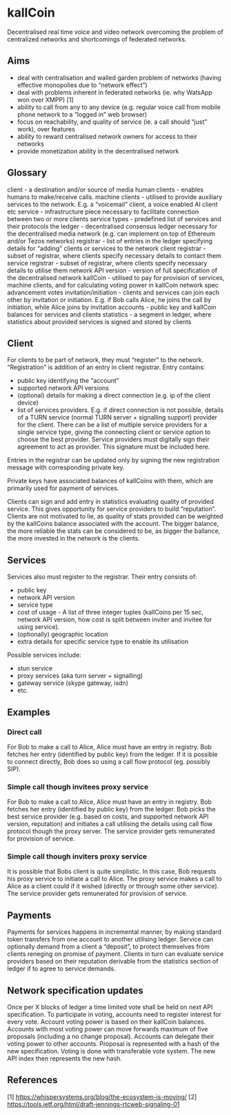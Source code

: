 # kallCoin
Decentralised real time voice and video network overcoming the problem of centralized networks and shortcomings of federated networks.

## Aims
* deal with centralisation and walled garden problem of networks (having effective monopolies due to “network effect”)
* deal with problems inherent in federated networks (ie. why WatsApp won over XMPP) [1]
* ability to call from any to any device (e.g. regular voice call from mobile phone network to a “logged in” web browser)
* focus on reachability, and quality of service (ie. a call should “just” work), over features
* ability to reward centralised network owners for access to their networks
* provide monetization ability in the decentralised network

## Glossary
client - a destination and/or source of media
human clients - enables humans to make/receive calls.
machine clients - utilised to provide auxiliary services to the network. E.g. a “voicemail” client,  a voice enabled AI client etc
service - infrastructure piece necessary to facilitate connection between two or more clients
service types - predefined list of services and their protocols
the ledger - decentralised consensus ledger necessary for the decentralised media network (e.g. can implement on top of Ethereum and/or Tezos networks)
registrar - list of entries in the ledger specifying details for “adding” clients or services to the network
client registrar - subset of registrar, where clients specify necessary details to contact them 
service registrar - subset of registrar, where clients specify necessary details to utilise them
network API version - version of full specification of the decentralised network 
kallCoin - utilised to pay for provision of services, machine clients, and for calculating voting power in kallCoin network spec advancement votes
invitation/initiation - clients and services can join each other by invitation or initiation. E.g. if Bob calls Alice, he joins the call by initiation, while Alice joins by invitation
accounts - public key and kallCoin balances for services and clients
statistics - a segment in ledger, where statistics about provided services is signed and stored by clients

## Client
For clients to be part of network, they must “register” to the network. “Registration” is addition of an entry in client registrar. Entry contains:
* public key identifying the “account”
* supported network API versions
* (optional) details for making a direct connection (e.g. ip of the client device)
* list of services providers. E.g. if direct connection is not possible, details of a TURN service (normal TURN server + signalling support) provider for the client. There can be a list of multiple service providers for a single service type, giving the connecting client or service option to choose the best provider. Service providers must digitally sign their agreement to act as provider. This signature must be included here.

Entries in the registrar can be updated only by signing the new registration message with corresponding private key.

Private keys have associated balances of kallCoins with them, which are primarily used for payment of services.

Clients can sign and add entry in statistics evaluating quality of provided service. This gives opportunity for service providers to build “reputation”. Clients are not motivated to lie, as quality of stats provided can be weighted by the kallCoins balance associated with the account. The bigger balance, the more reliable the stats can be considered to be, as bigger the ballance, the more invested in the network is the clients.

## Services
Services also must register to the registrar. Their entry consists of: 
* public key
* network API version
* service type
* cost of usage - A list of three integer tuples (kallCoins per 15 sec, network API version, how cost is split between inviter and invitee for using service). 
* (optionally) geographic location
* extra details for specific service type to enable its utilisation

Possible services include:
* stun service
* proxy services (aka turn server + signalling)
* gateway service (skype gateway, isdn)
* etc.

## Examples

### Direct call

For Bob to make a call to Alice, Alice must have an entry in registry. Bob fetches her entry (identified by public key) from the ledger. If it is possible to connect directly, Bob does so using a call flow protocol (eg. possibly SIP).

### Simple call though invitees proxy service

For Bob to make a call to Alice, Alice must have an entry in registry. Bob fetches her entry (identified by public key) from the ledger. Bob picks the best service provider (e.g. based on costs, and supported network API version, reputation) and initiates a call utilising the details using call flow protocol though the proxy server. The service provider gets remunerated for provision of service.

### Simple call though inviters proxy service
It is possible that Bobs client is quite simplistic. In this case, Bob requests his proxy service to initiate a call to Alice. The proxy service makes a call to Alice as a client could if it wished (directly or through some other service). The service provider gets remunerated for provision of service.

## Payments

Payments for services happens in incremental manner, by making standard token transfers from one account to another utilising ledger. Service can optionally demand from a client a “deposit”, to protect themselves from clients reneging on promise of payment. Clients in turn can evaluate service providers based on their reputation derivable from the statistics section of ledger if to agree to service demands.

## Network specification updates

Once per X blocks of ledger a time limited vote shall be held on next API specification. To participate in voting, accounts need to register interest for every vote. Account voting power is based on their kallCoin balances. Accounts with most voting power can move forwards maximum of five proposals (including a no change proposal). Accounts can delegate their voting power to other accounts. Proposal is represented with a hash of the new specification. Voting is done with transferable vote system. The new API index then represents the new hash. 

## References
[1] https://whispersystems.org/blog/the-ecosystem-is-moving/
[2] https://tools.ietf.org/html/draft-jennings-rtcweb-signaling-01
